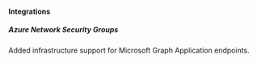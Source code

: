
#### Integrations

##### Azure Network Security Groups

Added infrastructure support for Microsoft Graph Application endpoints.
